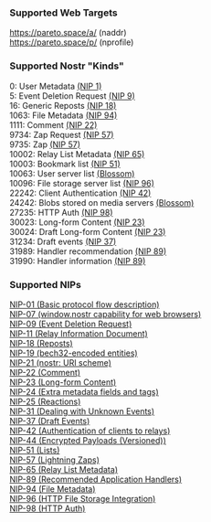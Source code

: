 ### Supported Web Targets
https://pareto.space/a/<bech32> (naddr)\
https://pareto.space/p/<bech32> (nprofile)

### Supported Nostr "Kinds"
0: User Metadata [(NIP 1)](https://nips.nostr.com/1)\
5: Event Deletion Request [(NIP 9)](https://nips.nostr.com/9)\
16: Generic Reposts [(NIP 18)](https://nips.nostr.com/18)\
1063: File Metadata [(NIP 94)](https://nips.nostr.com/94)\
1111: Comment [(NIP 22)](https://nips.nostr.com/22)\
9734: Zap Request [(NIP 57)](https://nips.nostr.com/57)\
9735: Zap [(NIP 57)](https://nips.nostr.com/57)\
10002: Relay List Metadata [(NIP 65)](https://nips.nostr.com/65)\
10003: Bookmark list [(NIP 51)](https://nips.nostr.com/51)\
10063: User server list [(Blossom)](https://github.com/hzrd149/blossom)\
10096: File storage server list [(NIP 96)](https://nips.nostr.com/96)\
22242: Client Authentication [(NIP 42)](https://nips.nostr.com/42)\
24242: Blobs stored on media servers [(Blossom)](https://github.com/hzrd149/blossom)\
27235: HTTP Auth [(NIP 98)](https://nips.nostr.com/98)\
30023: Long-form Content [(NIP 23)](https://nips.nostr.com/23)\
30024: Draft Long-form Content [(NIP 23)](https://nips.nostr.com/23)\
31234: Draft events [(NIP 37)](https://nips.nostr.com/37)\
31989: Handler recommendation [(NIP 89)](https://nips.nostr.com/89)\
31990: Handler information [(NIP 89)](https://nips.nostr.com/89)

### Supported NIPs
[NIP-01 (Basic protocol flow description)](https://nips.nostr.com/1)\
[NIP-07 (window.nostr capability for web browsers)](https://nips.nostr.com/7)\
[NIP-09 (Event Deletion Request)](https://nips.nostr.com/9)\
[NIP-11 (Relay Information Document)](https://nips.nostr.com/11)\
[NIP-18 (Reposts)](https://nips.nostr.com/18)\
[NIP-19 (bech32-encoded entities)](https://nips.nostr.com/19)\
[NIP-21 (nostr: URI scheme)](https://nips.nostr.com/21)\
[NIP-22 (Comment)](https://nips.nostr.com/22)\
[NIP-23 (Long-form Content)](https://nips.nostr.com/23)\
[NIP-24 (Extra metadata fields and tags)](https://nips.nostr.com/24)\
[NIP-25 (Reactions)](https://nips.nostr.com/25)\
[NIP-31 (Dealing with Unknown Events)](https://nips.nostr.com/31)\
[NIP-37 (Draft Events)](https://nips.nostr.com/37)\
[NIP-42 (Authentication of clients to relays)](https://nips.nostr.com/42)\
[NIP-44 (Encrypted Payloads (Versioned))](https://nips.nostr.com/44)\
[NIP-51 (Lists)](https://nips.nostr.com/51)\
[NIP-57 (Lightning Zaps)](https://nips.nostr.com/57)\
[NIP-65 (Relay List Metadata)](https://nips.nostr.com/65)\
[NIP-89 (Recommended Application Handlers)](https://nips.nostr.com/89)\
[NIP-94 (File Metadata)](https://nips.nostr.com/94)\
[NIP-96 (HTTP File Storage Integration)](https://nips.nostr.com/96)\
[NIP-98 (HTTP Auth)](https://nips.nostr.com/98)
